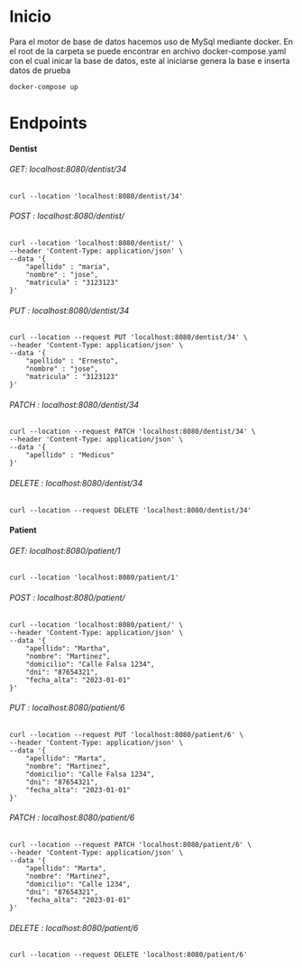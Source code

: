 # Inicio

Para el motor de base de datos hacemos uso de MySql mediante docker.
En el root de la carpeta se puede encontrar en archivo docker-compose.yaml con el cual inicar la base de datos, este al iniciarse genera la base e inserta datos de prueba
```sh
docker-compose up
```

# Endpoints

#### Dentist

###### GET: localhost:8080/dentist/34
```
curl --location 'localhost:8080/dentist/34' 
```

###### POST : localhost:8080/dentist/
```
curl --location 'localhost:8080/dentist/' \
--header 'Content-Type: application/json' \
--data '{
	"apellido" : "maria",
	"nombre" : "jose",
	"matricula" : "3123123"
}'
```
###### PUT : localhost:8080/dentist/34
```
curl --location --request PUT 'localhost:8080/dentist/34' \
--header 'Content-Type: application/json' \
--data '{
	"apellido" : "Ernesto",
	"nombre" : "jose",
	"matricula" : "3123123"
}'
```
###### PATCH : localhost:8080/dentist/34
```
curl --location --request PATCH 'localhost:8080/dentist/34' \
--header 'Content-Type: application/json' \
--data '{
	"apellido" : "Medicus"
}'
```
###### DELETE : localhost:8080/dentist/34
```
curl --location --request DELETE 'localhost:8080/dentist/34'
```

#### Patient

###### GET: localhost:8080/patient/1
```
curl --location 'localhost:8080/patient/1'
```

###### POST : localhost:8080/patient/
```
curl --location 'localhost:8080/patient/' \
--header 'Content-Type: application/json' \
--data '{
    "apellido": "Martha",
    "nombre": "Martinez",
    "domicilio": "Calle Falsa 1234",
    "dni": "87654321",
    "fecha_alta": "2023-01-01"
}'
```
###### PUT : localhost:8080/patient/6
```
curl --location --request PUT 'localhost:8080/patient/6' \
--header 'Content-Type: application/json' \
--data '{
    "apellido": "Marta",
    "nombre": "Martinez",
    "domicilio": "Calle Falsa 1234",
    "dni": "87654321",
    "fecha_alta": "2023-01-01"
}'
```
###### PATCH : localhost:8080/patient/6
```
curl --location --request PATCH 'localhost:8080/patient/6' \
--header 'Content-Type: application/json' \
--data '{
    "apellido": "Marta",
    "nombre": "Martinez",
    "domicilio": "Calle 1234",
    "dni": "87654321",
    "fecha_alta": "2023-01-01"
}'
```
###### DELETE : localhost:8080/patient/6
```
curl --location --request DELETE 'localhost:8080/patient/6'
```
